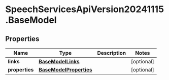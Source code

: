 # SpeechServicesApiVersion20241115.BaseModel

## Properties
Name | Type | Description | Notes
------------ | ------------- | ------------- | -------------
**links** | [**BaseModelLinks**](BaseModelLinks.md) |  | [optional] 
**properties** | [**BaseModelProperties**](BaseModelProperties.md) |  | [optional] 


